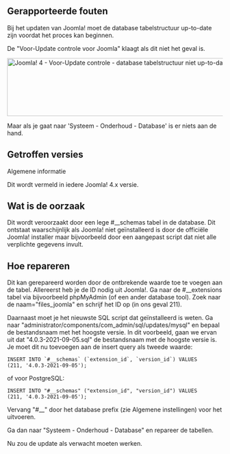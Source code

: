 <!-- Filename: J4.x:Fix_%22Database_Table_Structure_NOT_Up_to_Date%22_before_Update / Display title: Fix "Database Table Structure NOT Up to Date" before Update -->

## Gerapporteerde fouten

Bij het updaten van Joomla! moet de database tabelstructuur up-to-date
zijn voordat het proces kan beginnen.

De "Voor-Update controle voor Joomla" klaagt als dit niet het geval is.

<img
src="https://docs.joomla.org/images/6/66/J4-database-table-structure-up-to-date-no.jpg"
decoding="async" data-file-width="1716" data-file-height="135"
width="1716" height="135"
alt="Joomla! 4 - Voor-Update controle - database tabelstructuur niet up-to-date" />

Maar als je gaat naar 'Systeem - Onderhoud - Database' is er niets aan
de hand.

## Getroffen versies

Algemene informatie

Dit wordt vermeld in iedere Joomla! 4.x versie.

## Wat is de oorzaak

Dit wordt veroorzaakt door een lege \#\_\_schemas tabel in de database.
Dit ontstaat waarschijnlijk als Joomla! niet geïnstalleerd is door de
officiële Joomla! installer maar bijvoorbeeld door een aangepast script
dat niet alle verplichte gegevens invult.

## Hoe repareren

Dit kan gerepareerd worden door de ontbrekende waarde toe te voegen aan
de tabel. Allereerst heb je de ID nodig uit Joomla!. Ga naar de
\#\_\_extensions tabel via bijvoorbeeld phpMyAdmin (of een ander
database tool). Zoek naar de naam="files_joomla" en schrijf het ID op
(in ons geval 211).

Daarnaast moet je het nieuwste SQL script dat geïnstalleerd is weten. Ga
naar "administrator/components/com_admin/sql/updates/mysql" en bepaal de
bestandsnaam met het hoogste versie. In dit voorbeeld, gaan we ervan uit
dat "4.0.3-2021-09-05.sql" de bestandsnaam met de hoogste versie is. Je
moet dit nu toevoegen aan de insert query als tweede waarde:

    INSERT INTO `#__schemas` (`extension_id`, `version_id`) VALUES
    (211, '4.0.3-2021-09-05');

of voor PostgreSQL:

    INSERT INTO "#__schemas" ("extension_id", "version_id") VALUES
    (211, '4.0.3-2021-09-05');

Vervang "#\_\_" door het database prefix (zie Algemene instellingen)
voor het uitvoeren.

Ga dan naar "Systeem - Onderhoud - Database" en repareer de tabellen.

Nu zou de update als verwacht moeten werken.
